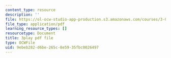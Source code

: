```yaml
---
content_type: resource
description: ''
file: https://ol-ocw-studio-app-production.s3.amazonaws.com/courses/3-091sc-introduction-to-solid-state-chemistry-fall-2010/9ebeb282d6be265c8e5935fbc0026497_CA7I2GLpgdo.pdf
file_type: application/pdf
learning_resource_types: []
resourcetype: Document
title: 3play pdf file
type: OCWFile
uid: 9ebeb282-d6be-265c-8e59-35fbc0026497
---
```

